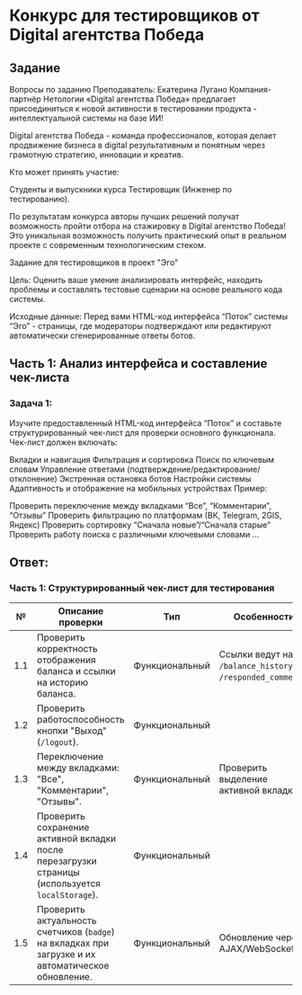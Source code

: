 # Конкурс для тестировщиков от Digital агентства Победа
## Задание
Вопросы по заданию
Преподаватель: Екатерина Лугано
Компания-партнёр Нетологии «Digital агентства Победа» предлагает присоединиться к новой активности в тестировании продукта - интеллектуальной системы на базе ИИ!

Digital агентства Победа - команда профессионалов, которая делает продвижение бизнеса в digital результативным и понятным через грамотную стратегию, инновации и креатив.

Кто может принять участие:

Студенты и выпускники курса Тестировщик (Инженер по тестированию).

По результатам конкурса авторы лучших решений получат возможность пройти отбора на стажировку в Digital агентство Победа! Это уникальная возможность получить практический опыт в реальном проекте с современным технологическим стеком.

Задание для тестировщиков в проект "Эго"

Цель: Оценить ваше умение анализировать интерфейс, находить проблемы и составлять тестовые сценарии на основе реального кода системы.

Исходные данные:
Перед вами HTML-код интерфейса “Поток” системы “Эго” - страницы, где модераторы подтверждают или редактируют автоматически сгенерированные ответы ботов.

## Часть 1: Анализ интерфейса и составление чек-листа
### Задача 1:
Изучите предоставленный HTML-код интерфейса “Поток” и составьте
структурированный чек-лист для проверки основного функционала. Чек-лист должен включать:

Вкладки и навигация
Фильтрация и сортировка
Поиск по ключевым словам
Управление ответами (подтверждение/редактирование/отклонение)
Экстренная остановка ботов
Настройки системы
Адаптивность и отображение на мобильных устройствах
Пример:

Проверить переключение между вкладками “Все”, “Комментарии”, “Отзывы”
Проверить фильтрацию по платформам (ВК, Telegram, 2GIS, Яндекс)
Проверить сортировку “Сначала новые”/“Сначала старые”
Проверить работу поиска с различными ключевыми словами
…

## Ответ:

### Часть 1: Структурированный чек-лист для тестирования

| № | Описание проверки | Тип | Особенности |
|---|---|---|---|
| 1.1 | Проверить корректность отображения баланса и ссылки на историю баланса. | Функциональный | Ссылки ведут на `/balance_history` и `/responded_comments`. |
| 1.2 | Проверить работоспособность кнопки "Выход" (`/logout`). | Функциональный | |
| 1.3 | Переключение между вкладками: "Все", "Комментарии", "Отзывы". | Функциональный | Проверить выделение активной вкладки. |
| 1.4 | Проверить сохранение активной вкладки после перезагрузки страницы (используется `localStorage`). | Функциональный | |
| 1.5 | Проверить актуальность счетчиков (`badge`) на вкладках при загрузке и их автоматическое обновление. | Функциональный | Обновление через AJAX/WebSocket. |













